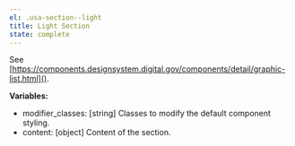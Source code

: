 ```yaml
---
el: .usa-section--light
title: Light Section
state: complete
---
```

See
[https://components.designsystem.digital.gov/components/detail/graphic-list.html]().

__Variables:__
* modifier_classes: [string] Classes to modify the default component styling.
* content: [object] Content of the section.
